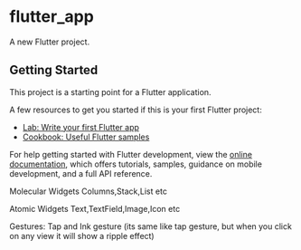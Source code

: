 # flutter_app

A new Flutter project.

## Getting Started

This project is a starting point for a Flutter application.

A few resources to get you started if this is your first Flutter project:

- [Lab: Write your first Flutter app](https://docs.flutter.dev/get-started/codelab)
- [Cookbook: Useful Flutter samples](https://docs.flutter.dev/cookbook)

For help getting started with Flutter development, view the
[online documentation](https://docs.flutter.dev/), which offers tutorials,
samples, guidance on mobile development, and a full API reference.



Molecular Widgets
Columns,Stack,List etc

Atomic Widgets
Text,TextField,Image,Icon etc

Gestures:
Tap and Ink gesture (its same like tap gesture, but when you click on any view it will show a ripple effect)